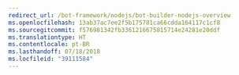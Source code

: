 ```yaml
---
redirect_url: /bot-framework/nodejs/bot-builder-nodejs-overview
ms.openlocfilehash: 13ab37ac7ee2f5b175781ca66cdda164117c1cf8
ms.sourcegitcommit: f576981342fb3361216675815714e24281e20ddf
ms.translationtype: HT
ms.contentlocale: pt-BR
ms.lasthandoff: 07/18/2018
ms.locfileid: "39111584"
---
```

